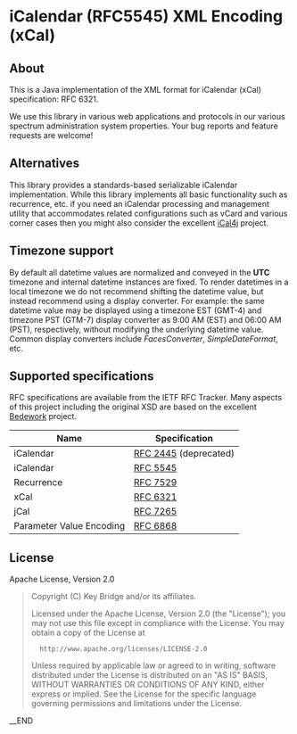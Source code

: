 #  iCalendar (RFC5545) XML Encoding (xCal)

## About

This is a Java implementation of the XML format for iCalendar (xCal) specification: RFC 6321.

We use this library in various web applications and protocols in our various
spectrum administration system properties. Your bug reports and feature requests
are welcome!

## Alternatives

This library provides a standards-based serializable iCalendar
implementation. While this library implements all basic functionality such as
recurrence, etc. if you need an iCalendar processing and management utility
that accommodates related configurations such as vCard and various corner cases
then you might also consider the excellent [iCal4j](https://github.com/ical4j/ical4j) project.

## Timezone support

By default all datetime values are normalized and conveyed in the **UTC** timezone
and internal datetime instances are fixed. To render datetimes in a local timezone
we do not recommend shifting the datetime value, but instead recommend using a display
converter.
For example: the same datetime value may be displayed using a timezone EST (GMT-4) and timezone PST (GTM-7)
display converter as 9:00 AM (EST) and 06:00 AM (PST), respectively, without modifying the underlying datetime value.
Common display converters include _FacesConverter_, _SimpleDateFormat_, etc.

## Supported specifications

RFC specifications are available from the IETF RFC Tracker. Many aspects of this project
including the original XSD are based on the excellent [Bedework](https://www.apereo.org/projects/bedework) project.

| Name | Specification |
| ---- | ------------- |
| iCalendar | [RFC 2445](http://tools.ietf.org/html/rfc2445) (deprecated) |
| iCalendar | [RFC 5545](http://tools.ietf.org/html/rfc5545) |
| Recurrence | [RFC 7529](http://tools.ietf.org/html/rfc7529) |
| xCal | [RFC 6321](http://tools.ietf.org/html/rfc6321) |
| jCal | [RFC 7265](http://tools.ietf.org/html/rfc7265) |
| Parameter Value Encoding | [RFC 6868](http://tools.ietf.org/html/rfc6868)

## License

  Apache License, Version 2.0

>  Copyright (C) Key Bridge and/or its affiliates.
>
>   Licensed under the Apache License, Version 2.0 (the "License");
>   you may not use this file except in compliance with the License.
>   You may obtain a copy of the License at
>
>       http://www.apache.org/licenses/LICENSE-2.0
>
>   Unless required by applicable law or agreed to in writing, software
>   distributed under the License is distributed on an "AS IS" BASIS,
>   WITHOUT WARRANTIES OR CONDITIONS OF ANY KIND, either express or implied.
>   See the License for the specific language governing permissions and
>   limitations under the License.

__END
